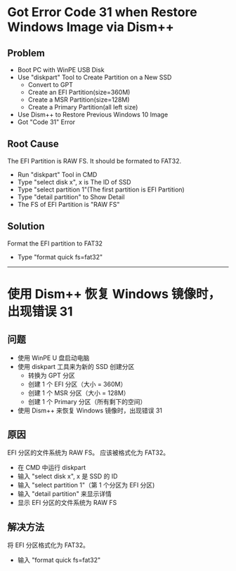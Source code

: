 # Got Error Code 31 when Restore Windows Image via Dism++

## Problem
* Boot PC with WinPE USB Disk
* Use "diskpart" Tool to Create Partition on a New SSD
  * Convert to GPT
  * Create an EFI Partition(size=360M)
  * Create a MSR Partition(size=128M)
  * Create a Primary Partition(all left size)
* Use Dism++ to Restore Previous Windows 10 Image
* Got "Code 31" Error

## Root Cause
The EFI Partition is RAW FS.
It should be formated to FAT32.

* Run "diskpart" Tool in CMD
* Type "select disk x", x is The ID of SSD
* Type "select partition 1"(The first partition is EFI Partition)
* Type "detail partition" to Show Detail
* The FS of EFI Partition is "RAW FS"

## Solution
Format the EFI partition to FAT32

* Type "format quick fs=fat32"

--------------

# 使用 Dism++ 恢复 Windows 镜像时，出现错误 31

## 问题
* 使用 WinPE U 盘启动电脑
* 使用 diskpart 工具来为新的 SSD 创建分区
  * 转换为 GPT 分区
  * 创建 1 个 EFI 分区（大小 = 360M）
  * 创建 1 个 MSR 分区（大小 = 128M）
  * 创建 1 个 Primary 分区（所有剩下的空间）
* 使用 Dism++ 来恢复 Windows 镜像时，出现错误 31

## 原因
EFI 分区的文件系统为 RAW FS。
应该被格式化为 FAT32。

* 在 CMD 中运行 diskpart
* 输入 "select disk x", x 是 SSD 的 ID
* 输入 "select partition 1"（第 1 个分区为 EFI 分区)
* 输入 "detail partition" 来显示详情
* 显示 EFI 分区的文件系统为 RAW FS

## 解决方法
将 EFI 分区格式化为 FAT32。

* 输入 "format quick fs=fat32"
